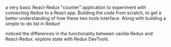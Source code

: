 a very basic React-Redux "counter" application to experiment with connecting Redux to a React app. Building the code from scratch, to get a better understanding of how these two tools interface. Along with building a simple to-do list in Redux!

noticed the differences in the functionality between vanilla Redux and React-Redux.
explore state with Redux DevTools.
